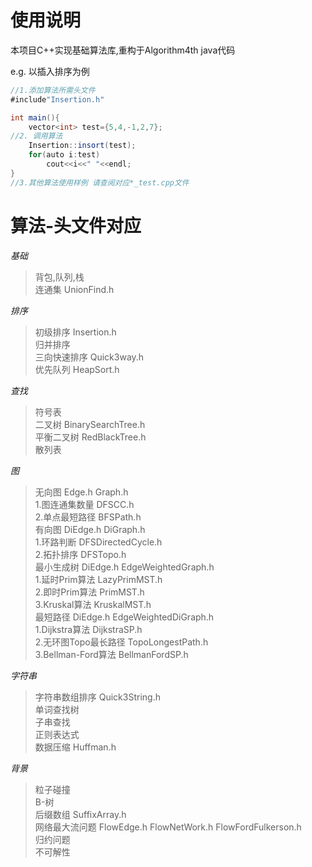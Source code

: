 # 使用说明  
本项目C++实现基础算法库,重构于Algorithm4th java代码  

e.g. 以插入排序为例  
```java
//1.添加算法所需头文件
#include"Insertion.h"

int main(){
    vector<int> test={5,4,-1,2,7};
//2. 调用算法
    Insertion::insort(test);
    for(auto i:test)
        cout<<i<<" "<<endl;
}
//3.其他算法使用样例 请查阅对应*_test.cpp文件
```
  
# 算法-头文件对应  
*基础*    
> 背包,队列,栈    
> 连通集   UnionFind.h      
    
*排序*   
> 初级排序  Insertion.h         
> 归并排序   
> 三向快速排序    Quick3way.h           
> 优先队列  HeapSort.h        
  
*查找*  
> 符号表    
> 二叉树   BinarySearchTree.h   
> 平衡二叉树 RedBlackTree.h     
> 散列表  
  
*图*    
> 无向图   Edge.h  Graph.h  
1.图连通集数量    DFSCC.h  
2.单点最短路径    BFSPath.h  
> 有向图    DiEdge.h    DiGraph.h  
1.环路判断  DFSDirectedCycle.h  
2.拓扑排序  DFSTopo.h  
> 最小生成树 DiEdge.h    EdgeWeightedGraph.h  
1.延时Prim算法  LazyPrimMST.h  
2.即时Prim算法  PrimMST.h    
3.Kruskal算法 KruskalMST.h  
>最短路径   DiEdge.h    EdgeWeightedDiGraph.h  
 1.Dijkstra算法   DijkstraSP.h  
 2.无环图Topo最长路径    TopoLongestPath.h  
 3.Bellman-Ford算法   BellmanFordSP.h  
  
*字符串*  
> 字符串数组排序    Quick3String.h  
> 单词查找树  
> 子串查找  
> 正则表达式  
> 数据压缩  Huffman.h  
    
*背景*    
> 粒子碰撞      
> B-树      
> 后缀数组  SuffixArray.h    
> 网络最大流问题 FlowEdge.h    FlowNetWork.h   FlowFordFulkerson.h    
> 归约问题  
> 不可解性  
